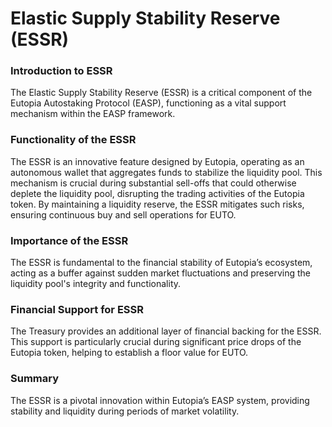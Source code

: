 # Elastic Supply Stability Reserve (ESSR)

### Introduction to ESSR

The Elastic Supply Stability Reserve (ESSR) is a critical component of the Eutopia Autostaking Protocol (EASP), functioning as a vital support mechanism within the EASP framework.

### Functionality of the ESSR

The ESSR is an innovative feature designed by Eutopia, operating as an autonomous wallet that aggregates funds to stabilize the liquidity pool. This mechanism is crucial during substantial sell-offs that could otherwise deplete the liquidity pool, disrupting the trading activities of the Eutopia token. By maintaining a liquidity reserve, the ESSR mitigates such risks, ensuring continuous buy and sell operations for EUTO.

### Importance of the ESSR

The ESSR is fundamental to the financial stability of Eutopia’s ecosystem, acting as a buffer against sudden market fluctuations and preserving the liquidity pool's integrity and functionality.

### Financial Support for ESSR

The Treasury provides an additional layer of financial backing for the ESSR. This support is particularly crucial during significant price drops of the Eutopia token, helping to establish a floor value for EUTO.

### Summary

The ESSR is a pivotal innovation within Eutopia’s EASP system, providing stability and liquidity during periods of market volatility.
